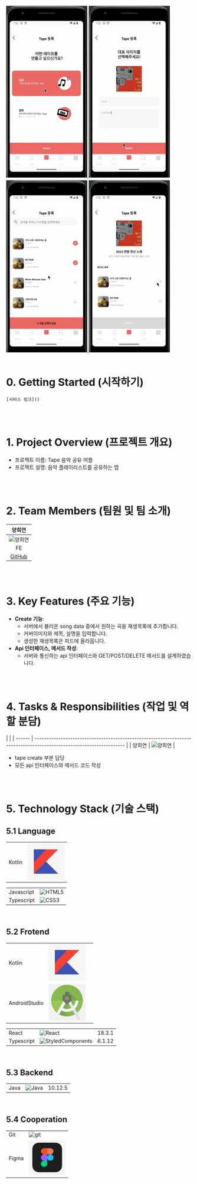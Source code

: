 <a href="" target="_blank">
<img src="/images/Tape1.png" width="220" alt="배너" width="100%"/>
<img src="/images/Tape3.png" width="220" alt="배너" width="100%"/>
<img src="/images/Tape4.png" width="220" alt="배너" width="100%"/>
  <img src="/images/Tape5.png" width="220" alt="배너" width="100%"/>
</a>

<br/>
<br/>

# 0. Getting Started (시작하기)

```
[서비스 링크]()
```

<br/>
<br/>

# 1. Project Overview (프로젝트 개요)

- 프로젝트 이름: Tape 음악 공유 어플
- 프로젝트 설명: 음악 플레이리스트를 공유하는 앱

<br/>
<br/>

# 2. Team Members (팀원 및 팀 소개)

|                                                        양희연                                                        |
| :------------------------------------------------------------------------------------------------------------------: |
| <img src="https://github.com/user-attachments/assets/c1c2b1e3-656d-4712-98ab-a15e91efa2da" alt="양희연" width="150"> |
|                                                          FE                                                          |
|                                                      [GitHub]()                                                      |

<br/>
<br/>

# 3. Key Features (주요 기능)

- **Create 기능**:
  - 서버에서 불러온 song data 중에서 원하는 곡을 재생목록에 추가합니다.
  - 커버이미지와 제목, 설명을 입력합니다.
  - 생성한 재생목록은 피드에 올라옵니다.
- **Api 인터페이스, 메서드 작성**:
  - 서버와 통신하는 api 인터페이스와 GET/POST/DELETE 메서드를 설계하였습니다.

<br/>
<br/>

# 4. Tasks & Responsibilities (작업 및 역할 분담)

|        |
| ------ | -------------------------------------------------------------------------------------------------------------------- |
| 양희연 | <img src="https://github.com/user-attachments/assets/c1c2b1e3-656d-4712-98ab-a15e91efa2da" alt="양희연" width="100"> |

<ul>
<li>tape create 부분 담당 </li>
<li>모든 api 인터페이스와 메서드 코드 작성</li>
</ul>

<br/>
<br/>

# 5. Technology Stack (기술 스택)

## 5.1 Language

|        |                                                         |
| ------ | ------------------------------------------------------- |
| Kotlin | <img src="/images/Kotlin.png" alt="Kotlin" width="100"> |

|            |                                                                                                                     |
| ---------- | ------------------------------------------------------------------------------------------------------------------- |
| Javascript | <img src="https://github.com/user-attachments/assets/2e122e74-a28b-4ce7-aff6-382959216d31" alt="HTML5" width="100"> |
| Typescript | <img src="https://github.com/user-attachments/assets/c531b03d-55a3-40bf-9195-9ff8c4688f13" alt="CSS3" width="100">  |

<br/>

## 5.2 Frotend

|               |                                                                       |     |
| ------------- | --------------------------------------------------------------------- | --- |
| Kotlin        | <img src="/images/Kotlin.png" alt="Kotlin" width="100">               |     |
| AndroidStudio | <img src="/images/AndroidStudio.png" alt="AndroidStudio" width="100"> |     |

|            |                                                                                                                                |        |
| ---------- | ------------------------------------------------------------------------------------------------------------------------------ | ------ |
| React      | <img src="https://github.com/user-attachments/assets/e3b49dbb-981b-4804-acf9-012c854a2fd2" alt="React" width="100">            | 18.3.1 |
| Typescript | <img src="https://github.com/user-attachments/assets/c9b26078-5d79-40cc-b120-69d9b3882786" alt="StyledComponents" width="100"> | 6.1.12 |

<br/>

## 5.3 Backend

|      |                                     |         |
| ---- | ----------------------------------- | ------- |
| Java | <img src="" alt="Java" width="100"> | 10.12.5 |

<br/>

## 5.4 Cooperation

|       |                                                                                                                   |
| ----- | ----------------------------------------------------------------------------------------------------------------- |
| Git   | <img src="https://github.com/user-attachments/assets/483abc38-ed4d-487c-b43a-3963b33430e6" alt="git" width="100"> |
| Figma | <img src="/images/Figma.png" alt="git" width="100">                                                               |

<br/>
